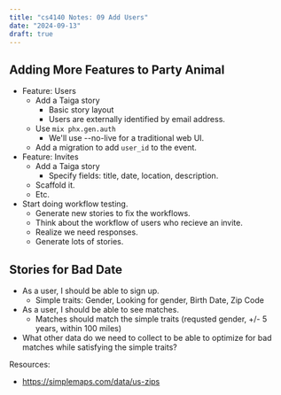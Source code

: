 ```yaml
---
title: "cs4140 Notes: 09 Add Users"
date: "2024-09-13"
draft: true
---
```


## Adding More Features to Party Animal

 - Feature: Users
   - Add a Taiga story
     - Basic story layout
     - Users are externally identified by email address.
   - Use ```mix phx.gen.auth```
     - We'll use --no-live for a traditional web UI.
   - Add a migration to add ```user_id``` to the event.
 - Feature: Invites
   - Add a Taiga story
     - Specify fields: title, date, location, description. 
   - Scaffold it.
   - Etc.
 - Start doing workflow testing.
   - Generate new stories to fix the workflows.
   - Think about the workflow of users who recieve an invite.
   - Realize we need responses.
   - Generate lots of stories.

## Stories for Bad Date

 - As a user, I should be able to sign up.
   - Simple traits: Gender, Looking for gender, Birth Date, Zip Code
 - As a user, I should be able to see matches.
   - Matches should match the simple traits (requsted gender, +/- 5
     years, within 100 miles)
 - What other data do we need to collect to be able to optimize for bad matches
   while satisfying the simple traits?

Resources:

 - https://simplemaps.com/data/us-zips

